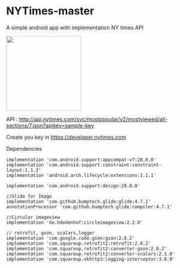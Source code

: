 # NYTimes-master
A simple android app with implementation NY times API

<img src="https://lh3.googleusercontent.com/-EJsInu_Opg4/XK7xEHaaPbI/AAAAAAAAVZc/SEA690MfbtkGjEfXScbY4jDbmEUirMXrQCK8BGAs/s0/2019-04-11.jpg" width="200">


API : http://api.nytimes.com/svc/mostpopular/v2/mostviewed/all-sections/7.json?apikey=sample-key

Create you key in https://developer.nytimes.com



Dependencies

    implementation 'com.android.support:appcompat-v7:28.0.0'
    implementation 'com.android.support.constraint:constraint-layout:1.1.3'
    implementation 'android.arch.lifecycle:extensions:1.1.1'

    implementation 'com.android.support:design:28.0.0'

    //Glide for Image
    implementation 'com.github.bumptech.glide:glide:4.7.1'
    annotationProcessor 'com.github.bumptech.glide:compiler:4.7.1'
    
    //Circular imageview
    implementation 'de.hdodenhof:circleimageview:2.2.0'

    // retrofit, gson, scalars,logger
    implementation 'com.google.code.gson:gson:2.6.2'
    implementation 'com.squareup.retrofit2:retrofit:2.0.2'
    implementation 'com.squareup.retrofit2:converter-gson:2.0.2'
    implementation 'com.squareup.retrofit2:converter-scalars:2.1.0'
    implementation 'com.squareup.okhttp3:logging-interceptor:3.8.0'
